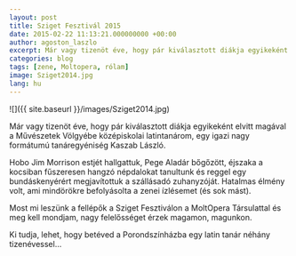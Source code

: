 ```yaml
---
layout: post
title: Sziget Fesztivál 2015
date: 2015-02-22 11:13:21.000000000 +00:00
author: agoston_laszlo
excerpt: Már vagy tizenöt éve, hogy pár kiválasztott diákja egyikeként elvitt magával a Művészetek Völgyébe középiskolai latintanárom. Most mi leszünk a fellépők a Sziget Fesztiválon a MoltOpera Társulattal...
categories: blog
tags: [zene, Moltopera, rólam]
image: Sziget2014.jpg
lang: hu
---
```


![]({{ site.baseurl }}/images/Sziget2014.jpg)

Már vagy tizenöt éve, hogy pár kiválasztott diákja egyikeként elvitt magával a Művészetek Völgyébe középiskolai latintanárom, egy igazi nagy formátumú tanáregyéniség Kaszab László.

Hobo Jim Morrison estjét hallgattuk, Pege Aladár bőgőzött, éjszaka a kocsiban fűszeresen hangzó népdalokat tanultunk és reggel egy bundáskenyérért megjavítottuk a szállásadó zuhanyzóját. Hatalmas élmény volt, ami mindörökre befolyásolta a zenei ízlésemet (és sok mást).

Most mi leszünk a fellépők a Sziget Fesztiválon a MoltOpera Társulattal és meg kell mondjam, nagy felelősséget érzek magamon, magunkon.

Ki tudja, lehet, hogy betéved a Porondszínházba egy latin tanár néhány tizenévessel...
